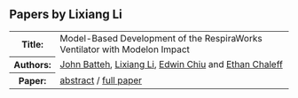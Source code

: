 ## Papers by Lixiang Li
<table><tr><th>Title:</th>
<td>Model-Based Development of the RespiraWorks Ventilator with Modelon Impact</td>
</tr>
<tr><th>Authors:</th>
<td>
<a href="/proceedings/authors/JohnBatteh">John Batteh</a>, <a href="/proceedings/authors/LixiangLi">Lixiang Li</a>, <a href="/proceedings/authors/EdwinChiu">Edwin Chiu</a> and <a href="/proceedings/authors/EthanChaleff">Ethan Chaleff</a></td>
</tr>
<tr><th>Paper:</th>
<td><a href="/abstracts/abstract_6B_2">abstract</a> / <a href="/proceedings/papers/Modelica2021session6B_paper2.pdf">full paper</a></td>
</tr>
</table><br>
